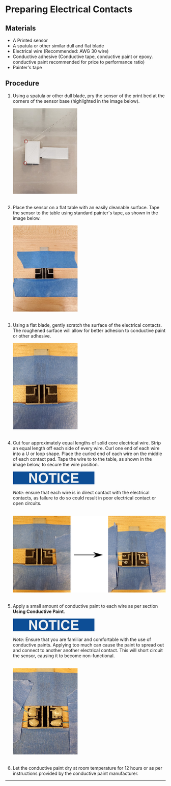 # Preparing Electrical Contacts #

## Materials ##

- A Printed sensor
- A spatula or other similar dull and flat blade
- Electrical wire (Recommended: AWG 30 wire)
- Conductive adhesive (Conductive tape, conductive paint or epoxy. conductive paint recommended for price to performance ratio)
- Painter's tape

## Procedure ##

1. Using a spatula or other dull blade, pry the sensor of the print bed at the corners of the sensor base (highlighted in the image below).
   
   <img src="https://raw.githubusercontent.com/keeganmjgreen/3D-Printed-Sensors-Development-Platform/main/img/Preparing-Electrical-Contacts/CantileverOnPrintBedAnnotated.png" style="zoom:50%;" /> \
   ​
   
2. Place the sensor on a flat table with an easily cleanable surface. Tape the sensor to the table using standard painter's tape, as shown in the image below.  
   
   <img src="https://raw.githubusercontent.com/keeganmjgreen/3D-Printed-Sensors-Development-Platform/main/img/Preparing-Electrical-Contacts/Cantilever-Taped-Down.jpg" style="zoom:67%;" /> \
   ​
   
3. Using a flat blade, gently scratch the surface of the electrical contacts. The roughened surface will allow for better adhesion to conductive paint or other adhesive.
   
   <img src="https://raw.githubusercontent.com/keeganmjgreen/3D-Printed-Sensors-Development-Platform/main/img/Preparing-Electrical-Contacts/Cantilever-Roughened.jpg" style="zoom:67%;" /> \
   ​
   
4. Cut four approximately equal lengths of solid core electrical wire. Strip an equal length off each side of every wire. Curl one end of each wire into a U or loop shape. Place the curled end of each wire on the middle of each contact pad. Tape the wire to to the table, as shown in the image below, to secure the wire position.
   
   <img src="https://raw.githubusercontent.com/keeganmjgreen/3D-Printed-Sensors-Development-Platform/main/img/Safety/ANSI_Notice_Header_-_1998.svg" alt="Notice" style="zoom:25%;" />
   
   *Note:* ensure that each wire is in direct contact with the electrical contacts, as failure to do so could result in poor electrical contact or open circuits. \
   ​
   
   <img src="https://raw.githubusercontent.com/keeganmjgreen/3D-Printed-Sensors-Development-Platform/main/img/Preparing-Electrical-Contacts/Wire-Placement.png" style="zoom: 50%;" /> \
   ​
   
5. Apply a small amount of conductive paint to each wire as per section **Using Conductive Paint**.
   
   <img src="https://raw.githubusercontent.com/keeganmjgreen/3D-Printed-Sensors-Development-Platform/main/img/Safety/ANSI_Notice_Header_-_1998.svg" alt="Notice" style="zoom:25%;" />
   
   *Note:* Ensure that you are familiar and comfortable with the use of conductive paints. Applying too much can cause the paint to spread out and connect to another another electrical contact. This will short circuit the sensor, causing it to become non-functional. \
   ​
   
   <img src="https://raw.githubusercontent.com/keeganmjgreen/3D-Printed-Sensors-Development-Platform/main/img/Preparing-Electrical-Contacts/Finished-Cantilever.jpg" style="zoom:67%;" /> \
   ​
   
6. Let the conductive paint dry at room temperature for 12 hours or as per instructions provided by the conductive paint manufacturer.

----
